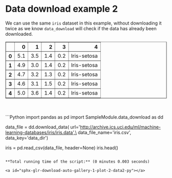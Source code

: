 <!-- DO NOT EDIT. -->
<!-- THIS FILE WAS AUTOMATICALLY GENERATED BY SPHINX-GALLERY. -->
<!-- TO MAKE CHANGES, EDIT THE SOURCE PYTHON FILE: -->
<!-- "auto_gallery-1/plot_2_data2.py" -->
<!-- LINE NUMBERS ARE GIVEN BELOW. -->

<a id="sphx-glr-auto-gallery-1-plot-2-data2-py"></a>

# Data download example 2

We can use the same `iris` dataset in this example, without downloading it
twice as we know `data_download` will check if the data has already been
downloaded.

<!-- GENERATED FROM PYTHON SOURCE LINES 9-19 --><div class="output_subarea output_html rendered_html output_result">
<div>
<style scoped>
    .dataframe tbody tr th:only-of-type {
        vertical-align: middle;
    }

    .dataframe tbody tr th {
        vertical-align: top;
    }

    .dataframe thead th {
        text-align: right;
    }
</style>
<table border="1" class="dataframe">
  <thead>
    <tr style="text-align: right;">
      <th></th>
      <th>0</th>
      <th>1</th>
      <th>2</th>
      <th>3</th>
      <th>4</th>
    </tr>
  </thead>
  <tbody>
    <tr>
      <th>0</th>
      <td>5.1</td>
      <td>3.5</td>
      <td>1.4</td>
      <td>0.2</td>
      <td>Iris-setosa</td>
    </tr>
    <tr>
      <th>1</th>
      <td>4.9</td>
      <td>3.0</td>
      <td>1.4</td>
      <td>0.2</td>
      <td>Iris-setosa</td>
    </tr>
    <tr>
      <th>2</th>
      <td>4.7</td>
      <td>3.2</td>
      <td>1.3</td>
      <td>0.2</td>
      <td>Iris-setosa</td>
    </tr>
    <tr>
      <th>3</th>
      <td>4.6</td>
      <td>3.1</td>
      <td>1.5</td>
      <td>0.2</td>
      <td>Iris-setosa</td>
    </tr>
    <tr>
      <th>4</th>
      <td>5.0</td>
      <td>3.6</td>
      <td>1.4</td>
      <td>0.2</td>
      <td>Iris-setosa</td>
    </tr>
  </tbody>
</table>
</div>
</div>
<br />
<br />
```Python
import pandas as pd
import SampleModule.data_download as dd

data_file = dd.download_data(
    url='http://archive.ics.uci.edu/ml/machine-learning-databases/iris/iris.data',\
    data_file_name='iris.csv',
    data_key='data_dir')

iris = pd.read_csv(data_file, header=None)
iris.head()
```

**Total running time of the script:** (0 minutes 0.003 seconds)

<a id="sphx-glr-download-auto-gallery-1-plot-2-data2-py"></a>
